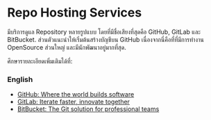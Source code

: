# Repo Hosting Services

มีบริการดูแล Repository หลายรูปแบบ โดยที่มีชื่อเสียงที่สุดคือ GitHub, GitLab และ BitBucket. ส่วนตัวแนะนำให้เริ่มต้นสร้างบัญชีบน GitHub เนื่องจากนี่คือที่ที่มีการทำงาน OpenSource ส่วนใหญ่ และมีนักพัฒนาอยู่มากที่สุด.

ศึกษารายละเอียดเพิ่มเติมได้ที่:

### English
- [GitHub: Where the world builds software](https://github.com)
- [GitLab: Iterate faster, innovate together](https://gitlab.com)
- [BitBucket: The Git solution for professional teams](https://bitbucket.com)
